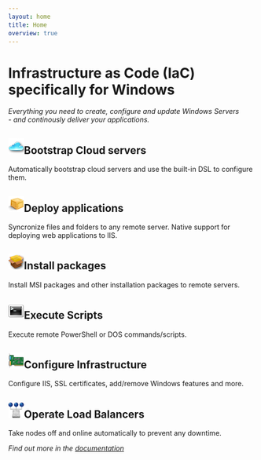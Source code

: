 ```yaml
---
layout: home
title: Home
overview: true
---
```


Infrastructure as Code (IaC) specifically for Windows
=====================================================

*Everything you need to create, configure and update Windows Servers<br> - and continously deliver your applications.*

<div class="feature">
	<div class="container-fluid">
		<div class="row">
			<div class="col-sm-6">
				<h2><img src="images/cloud.png">Bootstrap Cloud servers</h2>
				Automatically bootstrap cloud servers and use the built-in DSL to configure them.
			</div>
			<div class="col-sm-6">
				<h2><img src="images/box-icon.png">Deploy applications</h2>
				Syncronize files and folders to any remote server. Native support for deploying web applications to IIS.
			</div>
		</div>
		<div class="row">
			<div class="col-sm-6">
				<h2><img src="images/box-install-icon.png">Install packages</h2>
				Install MSI packages and other installation packages to remote servers.
			</div>
			<div class="col-sm-6">
				<h2><img src="images/powershell-icon.png">Execute Scripts</h2>
				Execute remote PowerShell or DOS commands/scripts.
			</div>
		</div>
		<div class="row">
			<div class="col-sm-6">
				<h2><img src="images/infrastructure-icon.png">Configure Infrastructure</h2>
				Configure IIS, SSL certificates, add/remove Windows features and more.
			</div>
			<div class="col-sm-6">
				<h2><img src="images/load-balancing-icon.png">Operate Load Balancers</h2>
				Take nodes off and online automatically to prevent any downtime.
			</div>
		</div>
	</div>
</div>

*Find out more in the [documentation](/docs/)*
